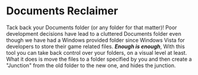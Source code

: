 # Documents Reclaimer
Tack back your Documents folder (or any folder for that matter)! Poor development decisions have lead to a cluttered Documents folder even though we have had a Windows provided folder since Windows Vista for developers to store their game related files. ***Enough is enough***, With this tool you can take back control over your folders, on a visual level at least. What it does is move the files to a folder specified by you and then create a "Junction" from the old folder to the new one, and hides the junction.